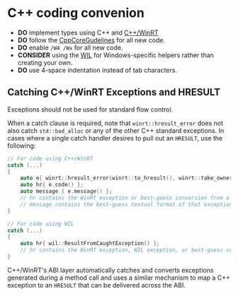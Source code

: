 # C++ coding convenion

- **DO** implement types using C++ and [C++/WinRT](https://github.com/microsoft/cppwinrt)
- **DO** follow the [CppCoreGudelines](https://github.com/isocpp/CppCoreGuidelines) for all new code.
- **DO** enable `/W4 /Wx` for all new code.
- **CONSIDER** using the [WIL](https://github.com/Microsoft/wil) for Windows-specific helpers rather than creating your own.
- **DO** use 4-space indentation instead of tab characters.

## Catching C++/WinRT Exceptions and HRESULT

Exceptions should not be used for standard flow control.

When a catch clause is required, note that `winrt::hresult_error` does not also catch
`std::bad_alloc` or any of the other C++ standard exceptions. In cases where a single catch handler
desires to pull out an `HRESULT`, use the following:

```c++
// For code using C++/WinRT
catch (...)
{
    auto e{ winrt::hresult_error(winrt::to_hresult(), winrt::take_ownership_from_abi) };
    auto hr{ e.code() };
    auto message { e.message() };
    // hr contains the WinRT exception or best-guess conversion from a C++ exception,
    // message contains the best-guess textual format of that exception
}
```
```c++
// For code using WIL
catch (...)
{
    auto hr{ wil::ResultFromCaughtException() };
    // hr contains the WinRT exception, WIL exception, or best-guess conversion from a C++ exception
}
```

C++/WinRT's ABI layer automatically catches and converts exceptions generated during a method call
and uses a similar mechanism to map a C++ exception to an `HRESULT` that can be delivered across the
ABI.
